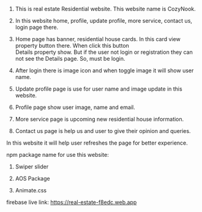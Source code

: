 1. This is real estate Residential website. This website name is CozyNook.

2. In this website home, profile, update profile, more service, contact us, login page there.

3. Home page has banner, residential house cards. In this card view property button there. When click this button   
Details property show. But if the user not login or registration they can not see the Details page. So, must be login.

4. After login there is image icon and when toggle image it will show user name.

5. Update profile page is use for user name and image update in this website.

6. Profile page show user image, name and email.

7. More service page is upcoming new residential house information.

8. Contact us page is help us and user to give their opinion and queries.

In this website it will help user  refreshes the page for better experience. 

npm package name for use this website:
1. Swiper slider

2. AOS Package

3. Animate.css


firebase live link: https://real-estate-f8edc.web.app


